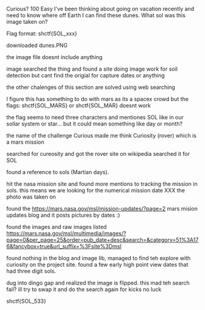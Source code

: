 Curious?
100
Easy
I've been thinking about going on vacation recently and need to know where off Earth I can find these dunes. What sol was this image taken on?

Flag format: shctf{SOL_xxx}

downloaded dunes.PNG

the image file doesnt include anything 

image searched the thing and found a site doing image work for soil detection but cant find the origial for capture dates or anything



the other chalenges of this section are solved using web searching

I figure this has something to do with mars as its a spacex crowd but the flags:
shctf{SOL_MARS} or shctf{SOL_MAR} doesnt work

the flag seems to need three characters and mentiones SOL like in our sollar system or star... but it could mean something like day or month? 

the name of the challenge Curious made me think Curiosity (rover) which is a mars mission

searched for cureosity and got the rover site on wikipedia
searched it for SOL

found a reference to  sols (Martian days). 

hit the nasa mission site and found more mentions to tracking the mission in sols. this means we are looking for the numerical mission date XXX the photo was taken on

found the https://mars.nasa.gov/msl/mission-updates/?page=2 mars mision updates blog and it posts pictures by dates :)


found the images and raw images listed https://mars.nasa.gov/msl/multimedia/images/?page=0&per_page=25&order=pub_date+desc&search=&category=51%3A176&fancybox=true&url_suffix=%3Fsite%3Dmsl


found nothing in the blog and image lib, managed to find teh explore with curiosity on the project site. found a few early high point view dates that had three digit sols. 

dug into dingo gap and realized the image is flipped. this mad teh search fail? ill try to swap it and do the search again for kicks no luck




shctf{SOL_533}
